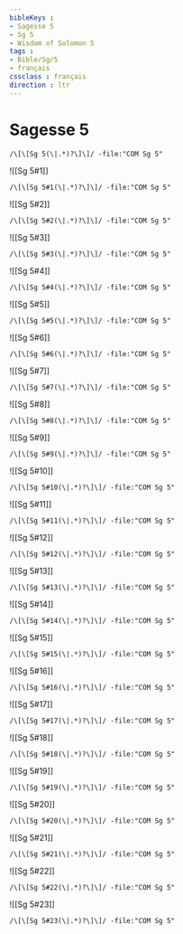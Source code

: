 ```yaml
---
bibleKeys : 
- Sagesse 5
- Sg 5
- Wisdom of Solomon 5
tags : 
- Bible/Sg/5
- français
cssclass : français
direction : ltr
---
```


# Sagesse 5

```query
/\[\[Sg 5(\|.*)?\]\]/ -file:"COM Sg 5"
```



![[Sg 5#1]]

```query
/\[\[Sg 5#1(\|.*)?\]\]/ -file:"COM Sg 5"
```

![[Sg 5#2]]

```query
/\[\[Sg 5#2(\|.*)?\]\]/ -file:"COM Sg 5"
```

![[Sg 5#3]]

```query
/\[\[Sg 5#3(\|.*)?\]\]/ -file:"COM Sg 5"
```

![[Sg 5#4]]

```query
/\[\[Sg 5#4(\|.*)?\]\]/ -file:"COM Sg 5"
```

![[Sg 5#5]]

```query
/\[\[Sg 5#5(\|.*)?\]\]/ -file:"COM Sg 5"
```

![[Sg 5#6]]

```query
/\[\[Sg 5#6(\|.*)?\]\]/ -file:"COM Sg 5"
```

![[Sg 5#7]]

```query
/\[\[Sg 5#7(\|.*)?\]\]/ -file:"COM Sg 5"
```

![[Sg 5#8]]

```query
/\[\[Sg 5#8(\|.*)?\]\]/ -file:"COM Sg 5"
```

![[Sg 5#9]]

```query
/\[\[Sg 5#9(\|.*)?\]\]/ -file:"COM Sg 5"
```

![[Sg 5#10]]

```query
/\[\[Sg 5#10(\|.*)?\]\]/ -file:"COM Sg 5"
```

![[Sg 5#11]]

```query
/\[\[Sg 5#11(\|.*)?\]\]/ -file:"COM Sg 5"
```

![[Sg 5#12]]

```query
/\[\[Sg 5#12(\|.*)?\]\]/ -file:"COM Sg 5"
```

![[Sg 5#13]]

```query
/\[\[Sg 5#13(\|.*)?\]\]/ -file:"COM Sg 5"
```

![[Sg 5#14]]

```query
/\[\[Sg 5#14(\|.*)?\]\]/ -file:"COM Sg 5"
```

![[Sg 5#15]]

```query
/\[\[Sg 5#15(\|.*)?\]\]/ -file:"COM Sg 5"
```

![[Sg 5#16]]

```query
/\[\[Sg 5#16(\|.*)?\]\]/ -file:"COM Sg 5"
```

![[Sg 5#17]]

```query
/\[\[Sg 5#17(\|.*)?\]\]/ -file:"COM Sg 5"
```

![[Sg 5#18]]

```query
/\[\[Sg 5#18(\|.*)?\]\]/ -file:"COM Sg 5"
```

![[Sg 5#19]]

```query
/\[\[Sg 5#19(\|.*)?\]\]/ -file:"COM Sg 5"
```

![[Sg 5#20]]

```query
/\[\[Sg 5#20(\|.*)?\]\]/ -file:"COM Sg 5"
```

![[Sg 5#21]]

```query
/\[\[Sg 5#21(\|.*)?\]\]/ -file:"COM Sg 5"
```

![[Sg 5#22]]

```query
/\[\[Sg 5#22(\|.*)?\]\]/ -file:"COM Sg 5"
```

![[Sg 5#23]]

```query
/\[\[Sg 5#23(\|.*)?\]\]/ -file:"COM Sg 5"
```

